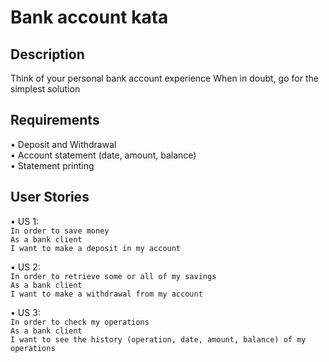 # Bank account kata

## Description

Think of your personal bank account experience When in doubt, go for the simplest
solution  
## Requirements  
• Deposit and Withdrawal  
• Account statement (date, amount, balance)  
• Statement printing

## User Stories
• US 1:  
``In order to save money``  
``As a bank client``  
``I want to make a deposit in my account``  

• US 2:  
``In order to retrieve some or all of my savings``  
``As a bank client``  
``I want to make a withdrawal from my account``  

• US 3:  
``In order to check my operations``  
``As a bank client``  
``I want to see the history (operation, date, amount, balance) of my operations``
